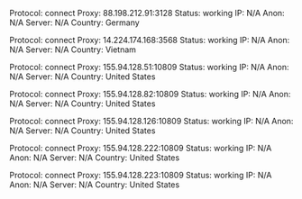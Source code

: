 Protocol: connect
Proxy: 88.198.212.91:3128
Status: working
IP: N/A
Anon: N/A
Server: N/A
Country: Germany

Protocol: connect
Proxy: 14.224.174.168:3568
Status: working
IP: N/A
Anon: N/A
Server: N/A
Country: Vietnam

Protocol: connect
Proxy: 155.94.128.51:10809
Status: working
IP: N/A
Anon: N/A
Server: N/A
Country: United States

Protocol: connect
Proxy: 155.94.128.82:10809
Status: working
IP: N/A
Anon: N/A
Server: N/A
Country: United States

Protocol: connect
Proxy: 155.94.128.126:10809
Status: working
IP: N/A
Anon: N/A
Server: N/A
Country: United States

Protocol: connect
Proxy: 155.94.128.222:10809
Status: working
IP: N/A
Anon: N/A
Server: N/A
Country: United States

Protocol: connect
Proxy: 155.94.128.223:10809
Status: working
IP: N/A
Anon: N/A
Server: N/A
Country: United States

